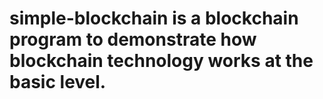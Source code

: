 # simple-blockchain is a blockchain program to demonstrate how blockchain technology works at the basic level.
